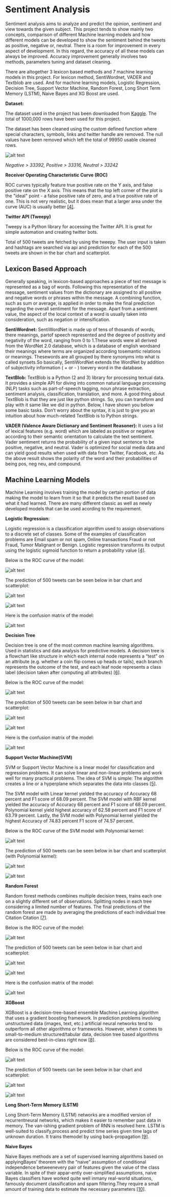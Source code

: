 # Sentiment Analysis

Sentiment analysis aims to analyze and predict the opinion, sentiment and view towards the given subject. This project tends to show mainly two concepts, comparison of different Machine learning models and how different models can be developed to show the sentiment behind the tweets as positive, negative or, neutral.
There is a room for improvement in every aspect of development. In this regard, the accuracy of all these models can always be improved. Accuracy improvement generally involves two methods, parameters tuning and dataset cleaning.

There are altogether 3 lexicon based methods and 7 machine learning models in this project. For lexicon method, SentiWordnet, VADER and Textblob are used. And for machine learning models, Logistic Regression, Decision Tree, Support Vector Machine, Random Forest, Long Short Term Memory (LSTM), Naive Bayes and XG Boost are used.

**Dataset:**

The dataset used in the project has been downloaded from [Kaggle](https://www.kaggle.com/kazanova/sentiment140?select=training.1600000.processed.noemoticon.csv). The total of 1000,000 rows have been used for this project.

The dataset has been cleaned using the custom defined function where special characters, symbols, links and twitter handle are removed. The null values have been removed which left the total of 99950 usable cleaned rows.

![alt text](https://github.com/sauravrox/sentiment-analysis/blob/main/images/dataset.png)

*Negative > 33392, Positive > 33316, Neutral  > 33242*

**Receiver Operating Characteristic Curve (ROC)** 

ROC curves typically feature true positive rate on the Y axis, and false positive rate on the X axis. This means that the top left corner of the plot is the "ideal" point - a false positive rate of zero, and a true positive rate of one. This is not very realistic, but it does mean that a larger area under the curve (AUC) is usually better [[4]](https://scikit-learn.org/stable/auto_examples/model_selection/plot_roc.html).

**Twitter API (Tweepy)**

Tweepy is a Python library for accessing the Twitter API. It is great for simple automation and creating twitter bots. 

Total of 500 tweets are fetched by using the tweepy. The user input is taken and hashtags are searched via api and prediction for each of the 500 tweets are shown in the bar chart and scatterplot. 

## Lexicon Based Approach

Generally speaking, in lexicon-based approaches a piece of text message is represented as a bag of words. Following this representation of the message, sentiment values from the dictionary are assigned to all positive and negative words or phrases within the message. A combining function, such as sum or average, is applied in order to make the final prediction regarding the overall sentiment for the message. Apart from a sentiment value, the aspect of the local context of a word is usually taken into consideration, such as negation or intensification.

**SentiWordnet:**
SentiWordNet is made up of tens of thosands of words, there meanings, partof speech represented and the degree of positivity and negativity of the word, ranging from 0 to 1.These words were all derived from the WordNet 2.0 database, which is a database of english wordsand their meanings where terms are organized according tosemantic relations or meanings. Thesewords are all grouped by there synonyms into what is called synsets.So basically, SentiWordNet extends the WordNet by addition of subjectivity information ( + or - ) toevery word in the database.

**TextBlob:**
TextBlob is a Python (2 and 3) library for processing textual data. It provides a simple API for diving into common natural language processing (NLP) tasks such as part-of-speech tagging, noun phrase extraction, sentiment analysis, classification, translation, and more.
A good thing about TextBlob is that they are just like python strings. So, you can transform and play with it same like we did in python. Below, I have shown you below some basic tasks. Don’t worry about the syntax, it is just to give you an intuition about how much-related TextBlob is to Python strings.

**VADER (Valence Aware Dictionary and Sentiment Reasoner):**
It uses a list of lexical features (e.g. word) which are labeled as positive or negative according to their semantic orientation to calculate the text sentiment. Vader sentiment returns the probability of a given input sentence to be positive, negative, and neutral.
Vader is optimized for social media data and can yield good results when used with data from Twitter, Facebook, etc. As the above result shows the polarity of the word and their probabilities of being pos, neg neu, and compound.

## Machine Learning Models

Machine Learning involves training the model by certain portion of data making the model to learn from it so that it predicts the result based on what it had learned. There are many different classic as well as newly developed models that can be used acording to the requirement.  

**Logistic Regression:**

Logistic regression is a classification algorithm used to assign observations to a discrete set of classes. Some of the examples of classification problems are Email spam or not spam, Online transactions Fraud or not Fraud, Tumor Malignant or Benign. Logistic regression transforms its output using the logistic sigmoid function to return a probability value [[4]](https://towardsdatascience.com/introduction-to-logistic-regression-66248243c148).


Below is the ROC curve of the model:

![alt text](https://github.com/sauravrox/sentiment-analysis/blob/main/images/lr-roc.png)

The prediction of 500 tweets can be seen below in bar chart and scatterplot:

![alt text](https://github.com/sauravrox/sentiment-analysis/blob/main/images/lr-predict-graph.png)

![alt text](https://github.com/sauravrox/sentiment-analysis/blob/main/images/lr-predict-plot.png)

Here is the confusion matrix of the model:

![alt text](https://github.com/sauravrox/sentiment-analysis/blob/main/images/lr-cm.png)


**Decision Tree**

Decision tree is one of the most common machine learning algorithms. Used in statistics and data analysis for predictive models. A decision tree is a flowchart like structure in which each internal node represents a “test” on an attribute (e.g. whether a coin flip comes up heads or tails), each branch represents the outcome of the test, and each leaf node represents a class label (decision taken after computing all attributes) [[6]](https://towardsdatascience.com/understanding-decision-trees-once-and-for-all-2d891b1be579).

Below is the ROC curve of the model:

![alt text](https://github.com/sauravrox/sentiment-analysis/blob/main/images/dt-roc.png)

The prediction of 500 tweets can be seen below in bar chart and scatterplot:

![alt text](https://github.com/sauravrox/sentiment-analysis/blob/main/images/dt-predict-graph.png)

![alt text](https://github.com/sauravrox/sentiment-analysis/blob/main/images/dt-predict-plot.png)

Here is the confusion matrix of the model:

![alt text](https://github.com/sauravrox/sentiment-analysis/blob/main/images/dt-cm.png)


**Support Vector Machine(SVM)**

SVM or Support Vector Machine is a linear model for classification and regression problems. It can solve linear and non-linear problems and work well for many practical problems. The idea of SVM is simple: The algorithm creates a line or a hyperplane which separates the data into classes [[5]](https://towardsdatascience.com/https-medium-com-pupalerushikesh-svm-f4b42800e989).

The SVM model with Linear kernel yielded the accuracy of Accuracy 68 percent and F1 score of 68.09 percent. The SVM model with RBF kernel yielded the accuracy of Accuracy 68 percent and F1 score of 68.09 percent. Polynomial kernel yield highest accuracy of 62.58 percent and F1 score of 63.79 percent. Lastly, the SVM model with Polynomial kernel yielded the highest Accuracy of 74.83 percent
F1 score of 74.57 percent.

Below is the ROC curve of the SVM model with Polynomial kernel:

![alt text](https://github.com/sauravrox/sentiment-analysis/blob/main/images/svm-roc.png)

The prediction of 500 tweets can be seen below in bar chart and scatterplot (with Polynomial kernel):

![alt text](https://github.com/sauravrox/sentiment-analysis/blob/main/images/svm-predict-graph.png)

![alt text](https://github.com/sauravrox/sentiment-analysis/blob/main/images/svm-predict-plot.png)


**Random Forest**

Random forest methods combines multiple decision trees, trains each one on a slightly different set of observations. Splitting nodes in each tree considering a limited number of features. The final predictions of the random forest are made by averaging the predictions of each individual tree Citation Citation [[7]](https://towardsdatascience.com/an-implementation-and-explanation-of-the-random-forest-in-python-77bf308a9b76).

Below is the ROC curve of the model:

![alt text](https://github.com/sauravrox/sentiment-analysis/blob/main/images/rf-roc.png)

The prediction of 500 tweets can be seen below in bar chart and scatterplot:

![alt text](https://github.com/sauravrox/sentiment-analysis/blob/main/images/rf-predict-graph.png)

![alt text](https://github.com/sauravrox/sentiment-analysis/blob/main/images/rf-predict-plot.png)

Here is the confusion matrix of the model:

![alt text](https://github.com/sauravrox/sentiment-analysis/blob/main/images/rf-cm.png)


**XGBoost**

XGBoost is a decision-tree-based ensemble Machine Learning algorithm that uses a gradient boosting framework. In prediction problems involving unstructured data (images, text, etc.) artificial neural networks tend to outperform all other algorithms or frameworks. However, when it comes to small-to-medium structured/tabular data, decision tree based algorithms are considered best-in-class right now [[8]](https://www.kdnuggets.com/2019/05/xgboost-algorithm.html).

Below is the ROC curve of the model:

![alt text](https://github.com/sauravrox/sentiment-analysis/blob/main/images/xgb-roc.png)

The prediction of 500 tweets can be seen below in bar chart and scatterplot:

![alt text](https://github.com/sauravrox/sentiment-analysis/blob/main/images/xgb-predict-graph.png)

![alt text](https://github.com/sauravrox/sentiment-analysis/blob/main/images/xgb-predict-plot.png)


**Long Short-Term Memory (LSTM)**

Long Short-Term Memory (LSTM) networks are a modified version of recurrentneural networks, which makes it easier to remember past data in memory. The van-ishing gradient problem of RNN is resolved here. LSTM is well-suited to classify,process and predict time series given time lags of unknown duration. It trains themodel by using back-propagation [[9]](https://towardsdatascience.com/understanding-rnn-and-lstm-f7cdf6dfc14e).


**Naive Bayes**

Naive Bayes methods are a set of supervised learning algorithms based on applyingBayes’ theorem with the “naive” assumption of conditional independence betweenevery pair of features given the value of the class variable. In spite of their appar-ently over-simplified assumptions, naive Bayes classifiers have worked quite well inmany real-world situations, famously document classification and spam filtering.They require a small amount of training data to estimate the necessary parameters [[10]](https://scikit-learn.org/stable/modules/naive-bayes.html).